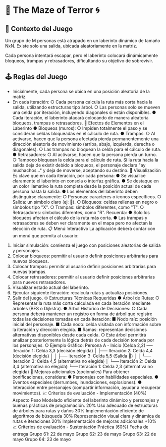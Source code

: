 # 🌳 The Maze of Terror 🌀
## 🎯 Contexto del Juego
Un grupo de M personas está atrapado en un laberinto dinámico de tamaño NxN. Existe
solo una salida, ubicada aleatoriamente en la matriz.


Cada persona intentará escapar, pero el laberinto colocará dinámicamente bloqueos,
trampas y retrasadores, dificultando su objetivo de sobrevivir.
## 🕹 Reglas del Juego
- Inicialmente, cada persona se ubica en una posición aleatoria de la matriz.
- En cada iteración:
○ Cada persona calcula la ruta más corta hacia la salida, utilizando
estructuras tipo árbol.
○ Las personas solo se mueven una celda por iteración, incluyendo
diagonales si están disponibles.
● Cada iteración, el laberinto atacará colocando de manera aleatoria bloqueos,
trampas o retrasadores.
📌 Efectos de Elementos en el Laberinto
● Bloqueos (muros):
○ Impiden totalmente el paso y se consideran celdas bloqueadas en el cálculo
de ruta.
● Trampas:
○ Al activarse, hacen que la persona afectada pierda permanentemente una
dirección aleatoria de movimiento (arriba, abajo, izquierda, derecha o
diagonales).
○ Las trampas no bloquean la celda para el cálculo de ruta.
● Retrasadores:
○ Al activarse, hacen que la persona pierda un turno.
○ Tampoco bloquean la celda para el cálculo de ruta.
Si la ruta hacia la salida deja de existir debido a bloqueos, el personaje declara "ay
muchachos..." y deja de moverse, aceptando su destino.
🎨 Visualización
Es clave que en cada iteración, por cada persona:
● Se visualice claramente el laberinto en consola o interfaz gráfica.
● Se destaque en un color llamativo la ruta completa desde la posición actual de
cada persona hasta la salida.
● Los elementos del laberinto deben distinguirse claramente:
○ Personas: caracteres o iconos específicos.
○ Salida: un símbolo claro (ej: 🏁).
○ Bloqueos: celdas rellenas en negro o símbolos tipo "X".
○ Trampas: símbolos diferentes, como "T".
○ Retrasadores: símbolos diferentes, como "R".
Recuerda:
● Solo los bloqueos afectan el cálculo de la ruta más corta.
● Las trampas y retrasadores se deben ver claramente en el mapa pero no afectan la
elección de ruta.
📋 Menú Interactivo
La aplicación deberá contar con un menú que permita al usuario:
1. Iniciar simulación: comienza el juego con posiciones aleatorias de salida y
personajes.
2. Colocar bloqueos: permitir al usuario definir posiciones arbitrarias para nuevos
bloqueos.
3. Colocar trampas: permitir al usuario definir posiciones arbitrarias para nuevas
trampas.
4. Colocar retrasadores: permitir al usuario definir posiciones arbitrarias para nuevos
retrasadores.
5. Visualizar estado actual del laberinto.
6. Ejecutar siguiente iteración: recalcula rutas y actualiza posiciones.
7. Salir del juego.
⚙️ Estructuras Técnicas Requeridas
● Árbol de Rutas:
○ Representar la ruta más corta calculada en cada iteración mediante árboles
(BFS o Dijkstra).
● Árbol Histórico de Decisiones:
○ Cada persona deberá mantener un registro en forma de árbol que registre
todas las decisiones tomadas en cada iteración:
■ Nodo raíz: posición inicial del personaje.
■ Cada nodo: celda visitada con información sobre la iteración y
dirección elegida.
■ Ramas: representan decisiones alternativas disponibles desde cada
celda.
○ Este árbol permitirá analizar posteriormente la lógica detrás de cada decisión
tomada por los personajes.
○ Ejemplo Gráfico:
Persona A - Inicio (Celda 2,2)
── Iteración 1: Celda 3,3 (decisión elegida)
│ ├── Iteración 2: Celda 4,4 (decisión elegida)
│ │ ├── Iteración 3: Celda 5,5 (Salida 🏁)
│ │ └── Iteración 3: Celda 4,5 (alternativa no elegida)
│ └── Iteración 2: Celda 3,4 (alternativa no elegida)
└── Iteración 1: Celda 2,3 (alternativa no elegida)
🌟 Mejoras adicionales (opcionales)
Para obtener bonificaciones, considera:
● Personajes con habilidades especiales.
● Eventos especiales (derrumbes, inundaciones, explosiones).
● Interacción entre personajes (compartir información, ayudar a recuperar
movimientos).
📈 Criterios de evaluación - Implementación (40%)
Aspecto Peso
Modelado eficiente del laberinto dinámico y personajes y buenas
prácticas de programación.
20%
Uso adecuado de estructuras de árboles para rutas y daños 30%
Implementación eficiente de algoritmos de búsqueda 30%
Representación visual clara y dinámica de rutas e iteraciones 20%
Implementación de mejoras adicionales +10%
📈 Criterios de evaluación - Sustentación Práctica
(60%)
Fecha de entrega
Grupo 61: 22 de mayo
Grupo 62: 23 de mayo
Grupo 63: 22 de mayo
Grupo 64: 23 de mayo

